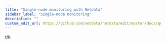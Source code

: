 ```yaml
---
title: "Single-node monitoring with Netdata"
sidebar_label: "Single-node monitoring"
description: ""
custom_edit_url: https://github.com/netdata/netdata/edit/master/docs/quickstart/monitor-single-node.md
---
```




t/k
